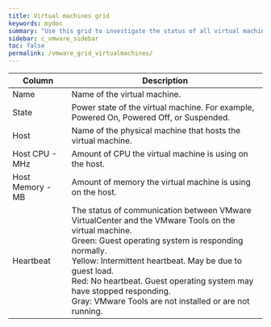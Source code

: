 ```yaml
---
title: Virtual machines grid
keywords: mydoc
summary: "Use this grid to investigate the status of all virtual machines on the VMware server."
sidebar: c_vmware_sidebar
toc: false
permalink: /vmware_grid_virtualmachines/
---
```



Column | Description
-------|------------
Name | Name of the virtual machine.
State | Power state of the virtual machine. For example, Powered On, Powered Off, or Suspended.
Host | Name of the physical machine that hosts the virtual machine.
Host CPU - MHz | Amount of CPU the virtual machine is using on the host.
Host Memory - MB | Amount of memory the virtual machine is using on the host.
Heartbeat | The status of communication between VMware VirtualCenter and the VMware Tools on the virtual machine.<br>Green: Guest operating system is responding normally.<br>Yellow: Intermittent heartbeat. May be due to guest load.<br>Red: No heartbeat. Guest operating system may have stopped responding.<br>Gray: VMware Tools are not installed or are not running.
